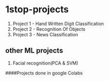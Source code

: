 # 1stop-projects

1. Project 1 - Hand Written Digit Classification
2. Project 2 - Recognition Of Objects
3. Project 3 - News Classification


## other ML projects
 1. Facial recognition(PCA & SVM)

####Projects done in google Colabs
